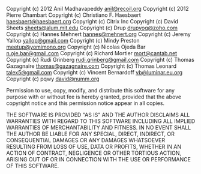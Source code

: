 Copyright (c) 2012 Anil Madhavapeddy <anil@recoil.org>
Copyright (c) 2012 Pierre Chambart
Copyright (c) Christiano F. Haesbaert <haesbaert@haesbaert.org>
Copyright (c) Citrix Inc
Copyright (c) David Sheets <sheets@alum.mit.edu>
Copyright (c) Drup <drupyog@zoho.com>
Copyright (c) Hannes Mehnert <hannes@mehnert.org>
Copyright (c) Jeremy Yallop <yallop@gmail.com>
Copyright (c) Mindy Preston <meetup@yomimono.org>
Copyright (c) Nicolas Ojeda Bar <n.oje.bar@gmail.com>
Copyright (c) Richard Mortier <mort@cantab.net>
Copyright (c) Rudi Grinberg <rudi.grinberg@gmail.com>
Copyright (c) Thomas Gazagnaire <thomas@gazagnaire.com>
Copyright (c) Thomas Leonard <talex5@gmail.com>
Copyright (c) Vincent Bernardoff <vb@luminar.eu.org>
Copyright (c) pqwy <david@numm.org>

Permission to use, copy, modify, and distribute this software for any
purpose with or without fee is hereby granted, provided that the above
copyright notice and this permission notice appear in all copies.

THE SOFTWARE IS PROVIDED "AS IS" AND THE AUTHOR DISCLAIMS ALL WARRANTIES
WITH REGARD TO THIS SOFTWARE INCLUDING ALL IMPLIED WARRANTIES OF
MERCHANTABILITY AND FITNESS. IN NO EVENT SHALL THE AUTHOR BE LIABLE FOR
ANY SPECIAL, DIRECT, INDIRECT, OR CONSEQUENTIAL DAMAGES OR ANY DAMAGES
WHATSOEVER RESULTING FROM LOSS OF USE, DATA OR PROFITS, WHETHER IN AN
ACTION OF CONTRACT, NEGLIGENCE OR OTHER TORTIOUS ACTION, ARISING OUT OF
OR IN CONNECTION WITH THE USE OR PERFORMANCE OF THIS SOFTWARE.
